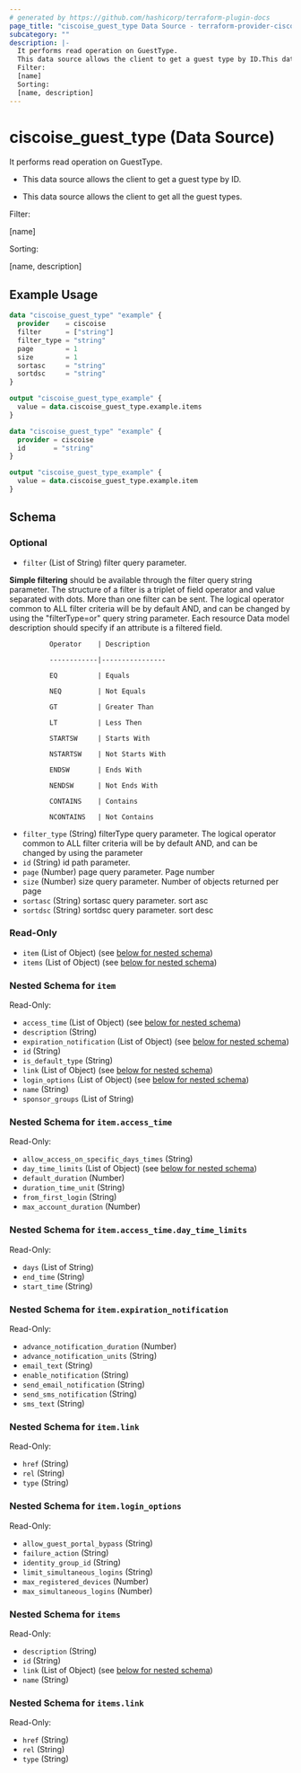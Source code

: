 ```yaml
---
# generated by https://github.com/hashicorp/terraform-plugin-docs
page_title: "ciscoise_guest_type Data Source - terraform-provider-ciscoise"
subcategory: ""
description: |-
  It performs read operation on GuestType.
  This data source allows the client to get a guest type by ID.This data source allows the client to get all the guest types.
  Filter:
  [name]
  Sorting:
  [name, description]
---
```


# ciscoise_guest_type (Data Source)

It performs read operation on GuestType.

- This data source allows the client to get a guest type by ID.

- This data source allows the client to get all the guest types.

Filter:

[name]

Sorting:

[name, description]

## Example Usage

```terraform
data "ciscoise_guest_type" "example" {
  provider    = ciscoise
  filter      = ["string"]
  filter_type = "string"
  page        = 1
  size        = 1
  sortasc     = "string"
  sortdsc     = "string"
}

output "ciscoise_guest_type_example" {
  value = data.ciscoise_guest_type.example.items
}

data "ciscoise_guest_type" "example" {
  provider = ciscoise
  id       = "string"
}

output "ciscoise_guest_type_example" {
  value = data.ciscoise_guest_type.example.item
}
```

<!-- schema generated by tfplugindocs -->
## Schema

### Optional

- `filter` (List of String) filter query parameter. 

**Simple filtering** should be available through the filter query string parameter. The structure of a filter is
a triplet of field operator and value separated with dots. More than one filter can be sent. The logical operator
common to ALL filter criteria will be by default AND, and can be changed by using the "filterType=or" query
string parameter. Each resource Data model description should specify if an attribute is a filtered field.



              Operator    | Description 

              ------------|----------------

              EQ          | Equals 

              NEQ         | Not Equals 

              GT          | Greater Than 

              LT          | Less Then 

              STARTSW     | Starts With 

              NSTARTSW    | Not Starts With 

              ENDSW       | Ends With 

              NENDSW      | Not Ends With 

              CONTAINS	  | Contains 

              NCONTAINS	  | Not Contains
- `filter_type` (String) filterType query parameter. The logical operator common to ALL filter criteria will be by default AND, and can be changed by using the parameter
- `id` (String) id path parameter.
- `page` (Number) page query parameter. Page number
- `size` (Number) size query parameter. Number of objects returned per page
- `sortasc` (String) sortasc query parameter. sort asc
- `sortdsc` (String) sortdsc query parameter. sort desc

### Read-Only

- `item` (List of Object) (see [below for nested schema](#nestedatt--item))
- `items` (List of Object) (see [below for nested schema](#nestedatt--items))

<a id="nestedatt--item"></a>
### Nested Schema for `item`

Read-Only:

- `access_time` (List of Object) (see [below for nested schema](#nestedobjatt--item--access_time))
- `description` (String)
- `expiration_notification` (List of Object) (see [below for nested schema](#nestedobjatt--item--expiration_notification))
- `id` (String)
- `is_default_type` (String)
- `link` (List of Object) (see [below for nested schema](#nestedobjatt--item--link))
- `login_options` (List of Object) (see [below for nested schema](#nestedobjatt--item--login_options))
- `name` (String)
- `sponsor_groups` (List of String)

<a id="nestedobjatt--item--access_time"></a>
### Nested Schema for `item.access_time`

Read-Only:

- `allow_access_on_specific_days_times` (String)
- `day_time_limits` (List of Object) (see [below for nested schema](#nestedobjatt--item--access_time--day_time_limits))
- `default_duration` (Number)
- `duration_time_unit` (String)
- `from_first_login` (String)
- `max_account_duration` (Number)

<a id="nestedobjatt--item--access_time--day_time_limits"></a>
### Nested Schema for `item.access_time.day_time_limits`

Read-Only:

- `days` (List of String)
- `end_time` (String)
- `start_time` (String)



<a id="nestedobjatt--item--expiration_notification"></a>
### Nested Schema for `item.expiration_notification`

Read-Only:

- `advance_notification_duration` (Number)
- `advance_notification_units` (String)
- `email_text` (String)
- `enable_notification` (String)
- `send_email_notification` (String)
- `send_sms_notification` (String)
- `sms_text` (String)


<a id="nestedobjatt--item--link"></a>
### Nested Schema for `item.link`

Read-Only:

- `href` (String)
- `rel` (String)
- `type` (String)


<a id="nestedobjatt--item--login_options"></a>
### Nested Schema for `item.login_options`

Read-Only:

- `allow_guest_portal_bypass` (String)
- `failure_action` (String)
- `identity_group_id` (String)
- `limit_simultaneous_logins` (String)
- `max_registered_devices` (Number)
- `max_simultaneous_logins` (Number)



<a id="nestedatt--items"></a>
### Nested Schema for `items`

Read-Only:

- `description` (String)
- `id` (String)
- `link` (List of Object) (see [below for nested schema](#nestedobjatt--items--link))
- `name` (String)

<a id="nestedobjatt--items--link"></a>
### Nested Schema for `items.link`

Read-Only:

- `href` (String)
- `rel` (String)
- `type` (String)


